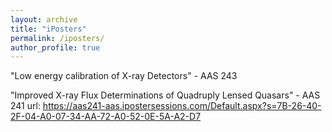 ```yaml
---
layout: archive
title: "iPosters"
permalink: /iposters/
author_profile: true
---
```


"Low energy calibration of X-ray Detectors" - AAS 243

"Improved X-ray Flux Determinations of Quadruply Lensed Quasars" - AAS 241
url: https://aas241-aas.ipostersessions.com/Default.aspx?s=7B-26-40-2F-04-A0-07-34-AA-72-A0-52-0E-5A-A2-D7
